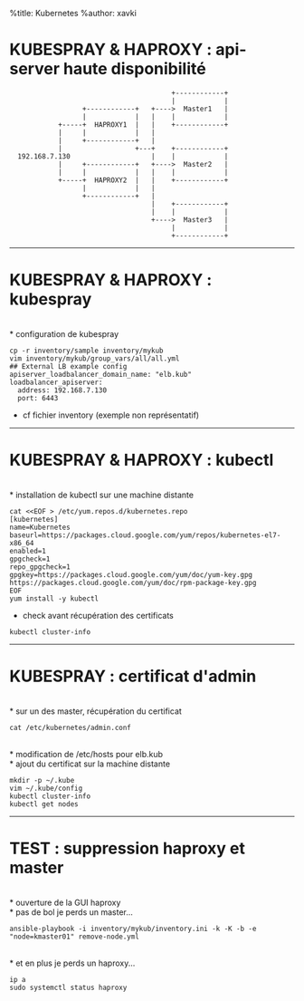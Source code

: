 %title: Kubernetes 
%author: xavki


# KUBESPRAY & HAPROXY : api-server haute disponibilité


```
                                        +------------+
                                        |            |
                  +------------+   +---->  Master1   |
                  |            |   |    |            |
            +-----+  HAPROXY1  |   |    +------------+
            |     |            |   |
            |     +------------+   |
            |                  +---+    +------------+
  192.168.7.130                    |    |            |
            |     +------------+   +---->  Master2   |
            |     |            |   |    |            |
            +-----+  HAPROXY2  |   |    +------------+
                  |            |   |
                  +------------+   |
                                   |    +------------+
                                   |    |            |
                                   +---->  Master3   |
                                        |            |
                                        +------------+
```


------------------------------------------------------------------------

# KUBESPRAY & HAPROXY : kubespray

<br>
* configuration de kubespray

```
cp -r inventory/sample inventory/mykub
vim inventory/mykub/group_vars/all/all.yml
## External LB example config
apiserver_loadbalancer_domain_name: "elb.kub"
loadbalancer_apiserver:
  address: 192.168.7.130
  port: 6443
```

* cf fichier inventory (exemple non représentatif)


--------------------------------------------------------------------


# KUBESPRAY & HAPROXY : kubectl

<br>
* installation de kubectl sur une machine distante

```
cat <<EOF > /etc/yum.repos.d/kubernetes.repo
[kubernetes]
name=Kubernetes
baseurl=https://packages.cloud.google.com/yum/repos/kubernetes-el7-x86_64
enabled=1
gpgcheck=1
repo_gpgcheck=1
gpgkey=https://packages.cloud.google.com/yum/doc/yum-key.gpg https://packages.cloud.google.com/yum/doc/rpm-package-key.gpg
EOF
yum install -y kubectl
```

* check avant récupération des certificats

```
kubectl cluster-info
```

--------------------------------------------------------------------------

# KUBESPRAY : certificat d'admin


<br>
* sur un des master, récupération du certificat

```
cat /etc/kubernetes/admin.conf
```

<br>
* modification de /etc/hosts pour elb.kub

<br>
* ajout du certificat sur la machine distante

```
mkdir -p ~/.kube
vim ~/.kube/config
kubectl cluster-info
kubectl get nodes
```

------------------------------------------------------------------


# TEST : suppression haproxy et master


<br>
* ouverture de la GUI haproxy


<br>
* pas de bol je perds un master...

```
ansible-playbook -i inventory/mykub/inventory.ini -k -K -b -e "node=kmaster01" remove-node.yml
```

<br>
* et en plus je perds un haproxy...

```
ip a
sudo systemctl status haproxy
```

